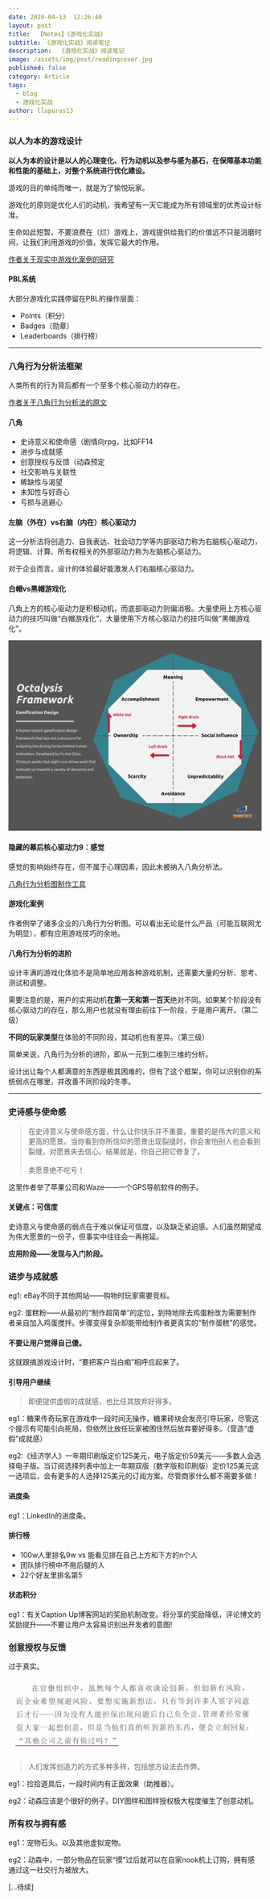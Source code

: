 ```yaml
---
date: 2020-04-13  12:26:40
layout: post
title:  【Notes】《游戏化实战》
subtitle: 《游戏化实战》阅读笔记
description:  《游戏化实战》阅读笔记
image: /assets/img/post/readingcover.jpg
published: false
category: Article
tags:
  - blog
  - 游戏化实战
author: llapuras13
---
```



### 以人为本的游戏设计

**以人为本的设计是以人的心理变化、行为动机以及参与感为基石，在保障基本功能和性能的基础上，对整个系统进行优化建设。**

游戏的目的单纯而唯一，就是为了愉悦玩家。

游戏化的原则是优化人们的动机，我希望有一天它能成为所有领域里的优秀设计标准。

生命如此短暂，不要浪费在（烂）游戏上，游戏提供给我们的价值远不只是消磨时间，让我们利用游戏的价值，发挥它最大的作用。

[作者关于现实中游戏化案例的研究](https://yukaichou.com/gamification-examples/gamification-stats-figures/)

#### PBL系统

大部分游戏化实践停留在PBL的操作层面：
- Points（积分）
- Badges（勋章）
- Leaderboards（排行榜）

<hr> 


### 八角行为分析法框架

人类所有的行为背后都有一个至多个核心驱动力的存在。

[作者关于八角行为分析法的原文](https://yukaichou.com/gamification-examples/octalysis-complete-gamification-framework/)

#### 八角

- 史诗意义和使命感（剧情向rpg，比如FF14
- 进步与成就感
- 创意授权与反馈（动森预定
- 社交影响与关联性
- 稀缺性与渴望
- 未知性与好奇心
- 亏损与逃避心

#### 左脑（外在）vs右脑（内在）核心驱动力

这一分析法将创造力、自我表达、社会动力学等内部驱动力称为右脑核心驱动力，将逻辑、计算、所有权相关的外部驱动力称为左脑核心驱动力。

对于企业而言，设计的体验最好能激发人们右脑核心驱动力。

#### 白帽vs黑帽游戏化

八角上方的核心驱动力是积极动机，而底部驱动力则偏消极。大量使用上方核心驱动力的技巧叫做“白帽游戏化”，大量使用下方核心驱动力的技巧叫做“黑帽游戏化”。

![](/assets/img/post/octalysis.png)

#### 隐藏的幕后核心驱动力9：感觉

感觉的影响始终存在，但不属于心理因素，因此未被纳入八角分析法。

[八角行为分析图制作工具](https://yukaichou.com/octalysis-tool/)

#### 游戏化案例

作者例举了诸多企业的八角行为分析图。可以看出无论是什么产品（可能互联网尤为明显），都有应用游戏技巧的余地。

#### 八角行为分析的进阶

设计丰满的游戏化体验不是简单地应用各种游戏机制，还需要大量的分析、思考、测试和调整。

需要注意的是，用户的实用动机**在第一天和第一百天**绝对不同。如果某个阶段没有核心驱动力的存在，那么用户也就没有理由前往下一阶段，于是用户离开。（第二级）

**不同的玩家类型**在体验的不同阶段，其动机也有差异。（第三级）

简单来说，八角行为分析的进阶，即从一元到二维到三维的分析。

设计出让每个人都满意的东西是极其困难的，但有了这个框架，你可以识别你的系统弱点在哪里，并改善不同阶段的冬季。

<hr>

### 史诗感与使命感

>在史诗意义与使命感方面，什么让你快乐并不重要，重要的是伟大的意义和更高的愿景。当你看到你所信仰的愿景出现裂缝时，你会害怕别人也会看到裂缝，对愿景失去信心。结果就是，你自己把它修复了。
><br>
><br>
>卖愿景绝不吃亏！

这里作者举了苹果公司和Waze——一个GPS导航软件的例子。

#### 关键点：可信度

史诗意义与使命感的弱点在于难以保证可信度，以及缺乏紧迫感。人们虽然期望成为伟大愿景的一份子，但事实中往往会一再拖延。

**应用阶段——发现与入门阶段。**

### 进步与成就感

eg1: eBay不同于其他网站——购物时玩家需要竞标。

eg2: 蛋糕粉——从最初的“制作超简单”的定位，到特地除去鸡蛋粉改为需要制作者亲自加入鸡蛋搅拌。步骤变得复杂却能带给制作者更真实的“制作蛋糕”的感觉。

#### 不要让用户觉得自己傻。

这就跟搞游戏设计时，“要把客户当白痴”相呼应起来了。

#### 引导用户继续

>即便提供虚假的成就感，也比任其放弃好得多。

eg1：糖果传奇玩家在游戏中一段时间无操作，糖果砖块会发亮引导玩家，尽管这个提示有可能引向死局，但依然比放任玩家被困住然后放弃要好得多。（营造“虚假”成就感）

eg2:《经济学人》一年期印刷版定价125美元，电子版定价59美元——多数人会选择电子版。当订阅选择列表中加上一年期双版（数字版和印刷版）定价125美元这一选项后，会有更多的人选择125美元的订阅方案。尽管商家什么都不需要多做！

#### 进度条

eg1：LinkedIn的进度条。

#### 排行榜

- 100w人里排名9w vs 能看见排在自己上方和下方的n个人
- 团队排行榜中不拖后腿的人
- 22个好友里排名第5

#### 状态积分

eg1：有关Caption Up博客网站的奖励机制改变。将分享的奖励降低，评论博文的奖励提升——不要让用户太容易识别出开发者的意图!


### 创意授权与反馈

过于真实。

![](/assets/img/post/reading01.png)

>人们发挥创造力的方式多种多样，包括想方设法去作弊。

eg1：捡拾道具后，一段时间内有正面效果（助推器）。

eg2：动森应该是个很好的例子。DIY图样和图样授权极大程度催生了创意动机。

### 所有权与拥有感

eg1：宠物石头。以及其他虚拟宠物。

eg2：动森中，一部分物品在玩家“摸”过后就可以在自家nook机上订购，拥有感通过这一社交行为被放大。

[...待续]